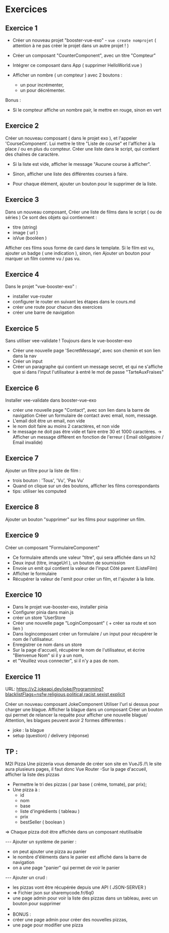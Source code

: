 # Exercices

## Exercice 1

- Créer un nouveau projet "booster-vue-exo" - `vue create nomprojet`
( attention à ne pas créer le projet dans un autre projet ! )
- Créer un composant "CounterComponent", avec un titre "Compteur"
- Intégrer ce composant dans App ( supprimer HelloWorld.vue )

- Afficher un nombre ( un compteur ) avec 2 boutons : 
  - un pour incrémenter, 
  - un pour décrémenter.

Bonus : 
- Si le compteur affiche un nombre pair, le mettre en rouge, sinon en vert

## Exercice 2

Créer un nouveau composant ( dans le projet exo ), et l'appeler 'CourseComponent'.
Lui mettre le titre "Liste de course" et l'afficher à la place / ou en plus du compteur.
Créer une liste dans le script, qui contient des chaînes de caractère.

- Si la liste est vide, afficher le message "Aucune course à afficher".
- Sinon, afficher une liste des différentes courses à faire.

- Pour chaque élément, ajouter un bouton pour le supprimer de la liste.


## Exercice 3

Dans un nouveau composant,
Créer une liste de films dans le script ( ou de séries )
Ce sont des objets qui contiennent : 
- titre (string)
- image ( url )
- isVue (booléen )

Afficher ces films sous forme de card dans le template.
Si le film est vu, ajouter un badge ( une indication ), sinon, rien
Ajouter un bouton pour marquer un film comme vu / pas vu.


## Exercice 4

Dans le projet "vue-booster-exo" : 
- installer vue-router
- configurer le router en suivant les étapes dans le cours.md
- créer une route pour chacun des exercices 
- créer une barre de navigation

## Exercice 5

Sans utiliser vee-validate !
Toujours dans le vue-booster-exo
- Créer une nouvelle page 'SecretMessage', avec son chemin et son lien dans la nav
- Créer un input
- Créer un paragraphe qui contient un message secret, et qui ne s'affiche que si dans l'input
l'utilisateur à entré le mot de passe "TarteAuxFraises"

## Exercice 6

Installer vee-validate dans booster-vue-exo
- créer une nouvelle page "Contact", avec son lien dans la barre de navigation
Créer un formulaire de contact avec email, nom, message.
- L'email doit être un email, non vide
- le nom doit faire au moins 2 caractères, et non vide
- le message ne doit pas être vide et faire entre 30 et 1000 caractères.
-> Afficher un message différent en fonction de l'erreur ( Email obligatoire / Email invalide)

## Exercice 7

Ajouter un filtre pour la liste de film : 
- trois bouton : 'Tous', 'Vu', 'Pas Vu'
- Quand on clique sur un des boutons, afficher les films correspondants
- tips: utiliser les computed

## Exercice 8

Ajouter un bouton "supprimer" sur les films pour supprimer un film.

## Exercice 9

Créer un composant "FormulaireComponent"
- Ce formulaire attends une valeur "titre", qui sera affichée dans un h2
- Deux input (titre, imageUrl ), un bouton de soumission
- Envoie un emit qui contient la valeur de l'input
Côté parent (ListeFilm)
- Afficher le formulaire
- Récupérer la valeur de l'emit pour créer un film, et l'ajouter à la liste.


## Exercice 10

- Dans le projet vue-booster-exo, installer pinia
- Configurer pinia dans main.js
- créer un store 'UserStore
- Créer une nouvelle page "LoginComposant" ( + créer sa route et son lien )
- Dans logincomposant créer un formulaire / un input pour récupérer le nom de l'utilisateur.
- Enregistrer ce nom dans un store
- Sur la page d'accueil, récupérer le nom de l'utilisateur, et écrire "Bienvenue Nom" si il y a un nom,
- et "Veuillez vous connecter", si il n'y a pas de nom.

## Exercice 11

URL: https://v2.jokeapi.dev/joke/Programming?blacklistFlags=nsfw,religious,political,racist,sexist,explicit

Créer un nouveau composant JokeComponent
Utiliser l'url si dessus pour charger une blague.
Afficher la blague dans un composant
Créer un bouton qui permet de relancer la requête pour afficher une nouvelle blague/
Attention, les blagues peuvent avoir 2 formes différentes : 
- joke : la blague 
- setup (question) / delivery (réponse)

## TP : 
M2I Pizza
Une pizzeria vous demande de créer son site en VueJS
/!\ le site aura plusieurs pages, il faut donc Vue Router
-Sur la page d'accueil, afficher la liste des pizzas
- Permettre le tri des pizzas ( par base ( créme, tomate), par prix);
- Une pizza à : 
  - id
  - nom
  - base
  - liste d'ingrédients ( tableau ) 
  - prix
  - bestSeller ( boolean )

=> Chaque pizza doit être affichée dans un composant réutilisable

--- Ajouter un système de panier : 
- on peut ajouter une pizza au panier
- le nombre d'éléments dans le panier est affiché dans la barre de navigation
- on a une page "panier" qui permet de voir le panier

--- Ajouter un crud : 
- les pizzas vont être récupérée depuis une API ( JSON-SERVER )
- => Fichier json sur sharemycode.fr/6q0
- une page admin pour voir la liste des pizzas dans un tableau, avec un bouton pour supprimer
- 
- BONUS : 
- créer une page admin pour créer des nouvelles pizzas,
- une page pour modifier une pizza